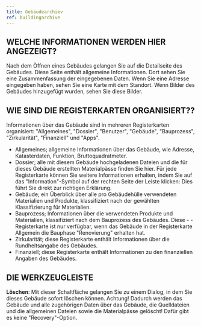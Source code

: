 ```yaml
---
title: Gebäudearchiev
ref: buildingarchive
---
```


## WELCHE INFORMATIONEN WERDEN HIER ANGEZEIGT?
Nach dem Öffnen eines Gebäudes gelangen Sie auf die Detailseite des Gebäudes. Diese Seite enthält allgemeine Informationen. Dort sehen Sie eine Zusammenfassung der eingegebenen Daten. Wenn Sie eine Adresse eingegeben haben, sehen Sie eine Karte mit dem Standort. Wenn Bilder des Gebäudes hinzugefügt wurden, sehen Sie diese Bilder.

## WIE SIND DIE REGISTERKARTEN ORGANISIERT??
Informationen über das Gebäude sind in mehreren Registerkarten organisiert: "Allgemeines", "Dossier", "Benutzer", "Gebäude", "Bauprozess", "Zirkularität", "Finanziell" und "Apps". 

- Allgemeines; allgemeine Informationen über das Gebäude, wie Adresse, Katasterdaten, Funktion, Bruttoquadratmeter.
- Dossier; alle mit diesem Gebäude hochgeladenen Dateien und die für dieses Gebäude erstellten Materialpässe finden Sie hier. Für jede Registerkarte können Sie weitere Informationen erhalten, indem Sie auf das "Information"-Symbol auf der rechten Seite der Leiste klicken: Dies führt Sie direkt zur richtigen Erklärung.
- Gebäude; ein Überblick über alle pro Gebäudehülle verwendeten Materialien und Produkte, klassifiziert nach der gewählten Klassifizierung für Materialien.
- Bauprozess; Informationen über die verwendeten Produkte und Materialien, klassifiziert nach dem Bauprozess des Gebäudes. Diese - - Registerkarte ist nur verfügbar, wenn das Gebäude in der Registerkarte Allgemein die Bauphase "Renovierung" erhalten hat.
- Zirkularität; diese Registerkarte enthält Informationen über die Rundheitsangabe des Gebäudes.
- Finanziell; diese Registerkarte enthält Informationen zu den finanziellen Angaben des Gebäudes.

## DIE WERKZEUGLEISTE

**Löschen**: Mit dieser Schaltfläche gelangen Sie zu einem Dialog, in dem Sie dieses Gebäude sofort löschen können. Achtung! Dadurch werden das Gebäude und alle zugehörigen Daten über das Gebäude, die Quelldateien und die allgemeinen Dateien sowie die Materialpässe gelöscht! Dafür gibt es keine "Recovery"-Option.
